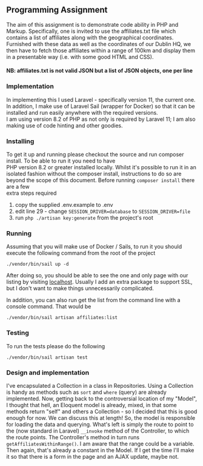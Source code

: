 ## Programming Assignment

The aim of this assignment is to demonstrate code ability in PHP and Markup. Specifically, one is invited to use the affiliates.txt file which contains a list of affiliates along with the geographical coordinates. Furnished with these data as well as the coordinates of our Dublin HQ, we then have to fetch those affiliates within a range of 100km and display them in a presentable way (i.e. with some good HTML and CSS).

#### NB: affiliates.txt is not valid JSON but a list of JSON objects, one per line

### Implementation

In implementing this I used Laravel - specifically version 11, the current one. In addition, I make use of Laravel Sail (wrapper for Docker) so that it can be installed and run easily anywhere with the required versions.  
I am using version 8.2 of PHP as not only is required by Laravel 11; I am also making use of code hinting and other  goodies.

### Installing

To get it up and running please checkout the source and run composer install. To be able to run it you need to have  
PHP version 8.2 or greater installed locally. Whilst it's possible to run it in an isolated fashion without the composer 
install, instructions to do so are beyond the scope of this document. Before running `composer install` there are a few  
extra steps required

1. copy the supplied .env.example to .env
2. edit line 29 - change `SESSION_DRIVER=database` to `SESSION_DRIVER=file`
3. run `php ./artisan key:generate` from the project's root

### Running

Assuming that you will make use of Docker / Sails, to run it you should execute the following command from the root of  the project

`./vendor/bin/sail up -d`

After doing so, you should be able to see the one and only page with our listing by visiting [localhost](http://localhost). 
Usually I add an extra package to support SSL, but I don't want to make things unnecessarily complicated.

In addition, you can also run get the list from the command line with a console command. That would be

`./vendor/bin/sail artisan affiliates:list`
 

### Testing

To run the tests please do the following

`./vendor/bin/sail artisan test`

### Design and implementation

I've encapsulated a Collection in a class in Repositories. Using a Collection is handy as methods such as `sort` and `where` (query) are already implemented. 
Now, getting back to the controversial location of my "Model", I thought that hell, an Eloquent model is already, 
mixed, in that some methods return "self" and others a Collection - so I decided that this is good enough for now. 
We can discuss this at length! So, the model is responsible for loading the data and querying. 
What's left is simply the route to point to the (now standard in Laravel) `__invoke` method of the Controller, to which the route points. 
The Controller's method in turn runs `getAffiliatesWithinRange()`. I am aware that the range could be a variable. 
Then again, that's already a constant in the Model. If I get the time I'll  make it so  that there is a form in the page and an AJAX update, maybe not. 

